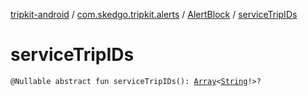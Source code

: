 [tripkit-android](../../index.md) / [com.skedgo.tripkit.alerts](../index.md) / [AlertBlock](index.md) / [serviceTripIDs](./service-trip-i-ds.md)

# serviceTripIDs

`@Nullable abstract fun serviceTripIDs(): `[`Array`](https://kotlinlang.org/api/latest/jvm/stdlib/kotlin/-array/index.html)`<`[`String`](https://kotlinlang.org/api/latest/jvm/stdlib/kotlin/-string/index.html)`!>?`